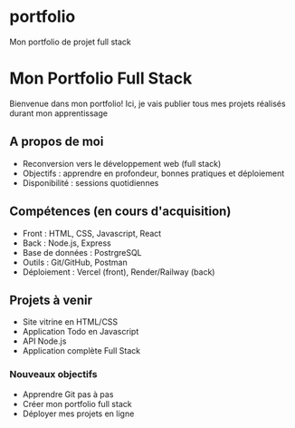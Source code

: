 # portfolio
Mon portfolio de projet full stack
# Mon Portfolio Full Stack
Bienvenue dans mon portfolio!
Ici, je vais publier tous mes projets réalisés durant mon apprentissage
## A propos de moi
- Reconversion vers le développement web (full stack)
- Objectifs : apprendre en profondeur, bonnes pratiques et déploiement
- Disponibilité : sessions quotidiennes
## Compétences (en cours d'acquisition)
- Front : HTML, CSS, Javascript, React
- Back : Node.js, Express
- Base de données : PostrgreSQL
- Outils : Git/GitHub, Postman
- Déploiement : Vercel (front), Render/Railway (back)
## Projets à venir
- Site vitrine en HTML/CSS
- Application Todo en Javascript
- API Node.js
- Application complète Full Stack
### Nouveaux objectifs
- Apprendre Git pas à pas
- Créer mon portfolio full stack
- Déployer mes projets en ligne
